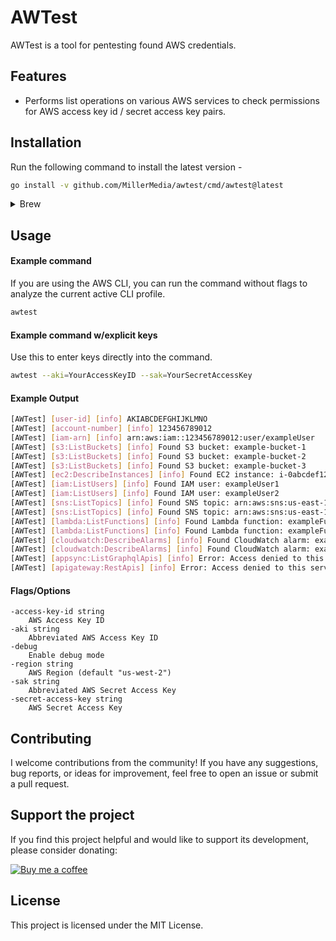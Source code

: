 # AWTest

AWTest is a tool for pentesting found AWS credentials.

## Features
* Performs list operations on various AWS services to check permissions for AWS access key id / secret access key pairs.

## Installation

Run the following command to install the latest version -

```sh
go install -v github.com/MillerMedia/awtest/cmd/awtest@latest
```

<details>
  <summary>Brew</summary>

  ```sh
  brew tap MillerMedia/awtest
  brew update
  brew install awtest
  ```

</details>

## Usage

#### Example command 
If you are using the AWS CLI, you can run the command without flags to analyze the current active CLI profile.
```bash
awtest
```

#### Example command w/explicit keys
Use this to enter keys directly into the command.
```bash
awtest --aki=YourAccessKeyID --sak=YourSecretAccessKey
```

#### Example Output

```bash
[AWTest] [user-id] [info] AKIABCDEFGHIJKLMNO
[AWTest] [account-number] [info] 123456789012
[AWTest] [iam-arn] [info] arn:aws:iam::123456789012:user/exampleUser
[AWTest] [s3:ListBuckets] [info] Found S3 bucket: example-bucket-1
[AWTest] [s3:ListBuckets] [info] Found S3 bucket: example-bucket-2
[AWTest] [s3:ListBuckets] [info] Found S3 bucket: example-bucket-3
[AWTest] [ec2:DescribeInstances] [info] Found EC2 instance: i-0abcdef1234567890
[AWTest] [iam:ListUsers] [info] Found IAM user: exampleUser1
[AWTest] [iam:ListUsers] [info] Found IAM user: exampleUser2
[AWTest] [sns:ListTopics] [info] Found SNS topic: arn:aws:sns:us-east-1:123456789012:ExampleTopic1
[AWTest] [sns:ListTopics] [info] Found SNS topic: arn:aws:sns:us-east-1:123456789012:ExampleTopic2
[AWTest] [lambda:ListFunctions] [info] Found Lambda function: exampleFunction1
[AWTest] [lambda:ListFunctions] [info] Found Lambda function: exampleFunction2
[AWTest] [cloudwatch:DescribeAlarms] [info] Found CloudWatch alarm: exampleAlarm1
[AWTest] [cloudwatch:DescribeAlarms] [info] Found CloudWatch alarm: exampleAlarm2
[AWTest] [appsync:ListGraphqlApis] [info] Error: Access denied to this service.
[AWTest] [apigateway:RestApis] [info] Error: Access denied to this service.
```

#### Flags/Options
```angular2html
-access-key-id string
    AWS Access Key ID
-aki string
    Abbreviated AWS Access Key ID
-debug
    Enable debug mode
-region string
    AWS Region (default "us-west-2")
-sak string
    Abbreviated AWS Secret Access Key
-secret-access-key string
    AWS Secret Access Key

```

## Contributing

I welcome contributions from the community! If you have any suggestions, bug reports, or ideas for improvement, feel free to open an issue or submit a pull request.

## Support the project

If you find this project helpful and would like to support its development, please consider donating:

[![Buy me a coffee](https://www.buymeacoffee.com/assets/img/custom_images/orange_img.png)](https://www.buymeacoffee.com/yOd1JU9MQe)

## License

This project is licensed under the MIT License.